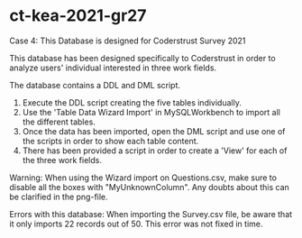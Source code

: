 # ct-kea-2021-gr27
Case 4: This Database is designed for Coderstrust Survey 2021

This database has been designed specifically to Coderstrust in order to analyze users' individual interested in three work fields.

The database contains a DDL and DML script.

1. Execute the DDL script creating the five tables individually.
2. Use the 'Table Data Wizard Import' in MySQLWorkbench to import all the different tables.
3. Once the data has been imported, open the DML script and use one of the scripts in order to show each table content.
4. There has been provided a script in order to create a 'View' for each of the three work fields.

Warning: When using the Wizard import on Questions.csv, make sure to disable all the boxes with "MyUnknownColumn". Any doubts about this can be clarified in the png-file.

Errors with this database: When importing the Survey.csv file, be aware that it only imports 22 records out of 50. This error was not fixed in time.

